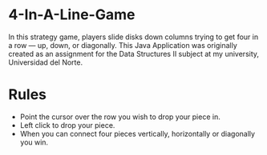 # 4-In-A-Line-Game
In this strategy game, players slide disks down columns trying to get four in a row — up, down, or diagonally. This Java Application was originally created as an assignment for the Data Structures II subject at my university, Universidad del Norte.

# Rules
- Point the cursor over the row you wish to drop your piece in.
- Left click to drop your piece.
- When you can connect four pieces vertically, horizontally or diagonally you win.
